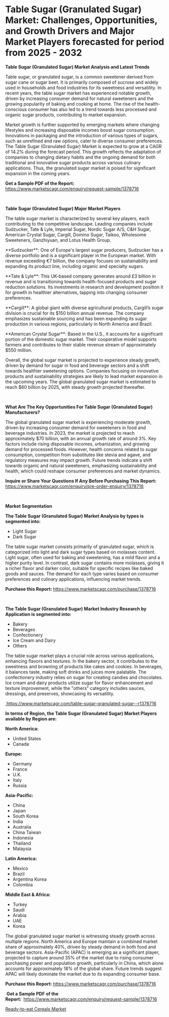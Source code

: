 <p><h1>Table Sugar (Granulated Sugar) Market: Challenges, Opportunities, and Growth Drivers and Major Market Players forecasted for period from 2025 - 2032</h1></p><p><strong>Table Sugar (Granulated Sugar) Market Analysis and Latest Trends</strong></p>
<p><p>Table sugar, or granulated sugar, is a common sweetener derived from sugar cane or sugar beet. It is primarily composed of sucrose and widely used in households and food industries for its sweetness and versatility. In recent years, the table sugar market has experienced notable growth, driven by increasing consumer demand for natural sweeteners and the growing popularity of baking and cooking at home. The rise of the health-conscious consumer has also led to a trend towards less processed and organic sugar products, contributing to market expansion.</p><p>Market growth is further supported by emerging markets where changing lifestyles and increasing disposable incomes boost sugar consumption. Innovations in packaging and the introduction of various types of sugars, such as unrefined and raw options, cater to diverse consumer preferences. The Table Sugar (Granulated Sugar) Market is expected to grow at a CAGR of 14.2% during the forecast period. This growth reflects the adaptation of companies to changing dietary habits and the ongoing demand for both traditional and innovative sugar products across various culinary applications. Thus, the granulated sugar market is poised for significant expansion in the coming years.</p></p>
<p><strong>Get a Sample PDF of the Report:&nbsp;</strong> <a href="https://www.marketscagr.com/enquiry/request-sample/1378716?utm_campaign=3195&utm_medium=2&utm_source=Github&utm_content=ia&utm_term=07042025&utm_id=table-sugar-granulated-sugar">https://www.marketscagr.com/enquiry/request-sample/1378716</a></p>
<p>&nbsp;</p>
<p><strong>Table Sugar (Granulated Sugar) Major Market Players</strong></p>
<p><p>The table sugar market is characterized by several key players, each contributing to the competitive landscape. Leading companies include Sudzucker, Tate & Lyle, Imperial Sugar, Nordic Sugar A/S, C&H Sugar, American Crystal Sugar, Cargill, Domino Sugar, Taikoo, Wholesome Sweeteners, Ganzhiyuan, and Lotus Health Group.</p><p>**Sudzucker**: One of Europe's largest sugar producers, Sudzucker has a diverse portfolio and is a significant player in the European market. With revenue exceeding €7 billion, the company focuses on sustainability and expanding its product line, including organic and specialty sugars.</p><p>**Tate & Lyle**: This UK-based company generates around £3 billion in revenue and is transitioning towards health-focused products and sugar reduction solutions. Its investments in research and development position it for growth in healthier alternatives, tapping into changing consumer preferences.</p><p>**Cargill**: A global giant with diverse agricultural products, Cargill’s sugar division is crucial for its $150 billion annual revenue. The company emphasizes sustainable sourcing and has been expanding its sugar production in various regions, particularly in North America and Brazil.</p><p>**American Crystal Sugar**: Based in the U.S., it accounts for a significant portion of the domestic sugar market. Their cooperative model supports farmers and contributes to their stable revenue stream of approximately $550 million.</p><p>Overall, the global sugar market is projected to experience steady growth, driven by demand for sugar in food and beverage sectors and a shift towards healthier sweetening options. Companies focusing on innovative products and sustainability strategies are likely to lead market expansion in the upcoming years. The global granulated sugar market is estimated to reach $60 billion by 2025, with steady growth projected thereafter.</p></p>
<p>&nbsp;</p>
<p><strong>What Are The Key Opportunities For Table Sugar (Granulated Sugar) Manufacturers?</strong></p>
<p><p>The global granulated sugar market is experiencing moderate growth, driven by increasing consumer demand for sweeteners in food and beverage industries. In 2023, the market is projected to reach approximately $70 billion, with an annual growth rate of around 3%. Key factors include rising disposable incomes, urbanization, and growing demand for processed foods. However, health concerns related to sugar consumption, competition from substitutes like stevia and agave, and regulatory measures may impact growth. Future trends indicate a shift towards organic and natural sweeteners, emphasizing sustainability and health, which could reshape consumer preferences and market dynamics.</p></p>
<p><strong>Inquire or Share Your Questions If Any Before Purchasing This Report:</strong> <a href="https://www.marketscagr.com/enquiry/pre-order-enquiry/1378716?utm_campaign=3195&utm_medium=2&utm_source=Github&utm_content=ia&utm_term=07042025&utm_id=table-sugar-granulated-sugar">https://www.marketscagr.com/enquiry/pre-order-enquiry/1378716</a></p>
<p>&nbsp;</p>
<p><strong>Market Segmentation</strong></p>
<p><strong>The Table Sugar (Granulated Sugar) Market Analysis by types is segmented into:</strong></p>
<p><ul><li>Light Sugar</li><li>Dark Sugar</li></ul></p>
<p><p>The table sugar market consists primarily of granulated sugar, which is categorized into light and dark sugar types based on molasses content. Light sugar, often used for baking and sweetening, has a mild flavor and a higher purity level. In contrast, dark sugar contains more molasses, giving it a richer flavor and darker color, suitable for specific recipes like baked goods and sauces. The demand for each type varies based on consumer preferences and culinary applications, influencing market trends.</p></p>
<p><strong>Purchase this Report:&nbsp;</strong><a href="https://www.marketscagr.com/purchase/1378716?utm_campaign=3195&utm_medium=2&utm_source=Github&utm_content=ia&utm_term=07042025&utm_id=table-sugar-granulated-sugar">https://www.marketscagr.com/purchase/1378716</a></p>
<p>&nbsp;</p>
<p><strong>The Table Sugar (Granulated Sugar) Market Industry Research by Application is segmented into:</strong></p>
<p><ul><li>Bakery</li><li>Beverages</li><li>Confectionery</li><li>Ice Cream and Dairy</li><li>Others</li></ul></p>
<p><p>The table sugar market plays a crucial role across various applications, enhancing flavors and textures. In the bakery sector, it contributes to the sweetness and browning of products like cakes and cookies. In beverages, it balances taste, making soft drinks and juices more palatable. The confectionery industry relies on sugar for creating candies and chocolates. Ice cream and dairy products utilize sugar for flavor enhancement and texture improvement, while the "others" category includes sauces, dressings, and preserves, showcasing its versatility.</p></p>
<p><a href="https://www.marketscagr.com/table-sugar-granulated-sugar--r1378716?utm_campaign=3195&utm_medium=2&utm_source=Github&utm_content=ia&utm_term=07042025&utm_id=table-sugar-granulated-sugar">&nbsp;https://www.marketscagr.com/table-sugar-granulated-sugar--r1378716</a></p>
<p><strong>In terms of Region, the Table Sugar (Granulated Sugar) Market Players available by Region are:</strong></p>
<p>
    <p> <strong> North America: </strong>
        <ul>
            <li>United States</li>
            <li>Canada</li>
        </ul>
        </p> 
    <p> <strong> Europe: </strong>
        <ul>
            <li>Germany</li>
            <li>France</li>
            <li>U.K.</li>
            <li>Italy</li>
            <li>Russia</li>
        </ul>
        </p> 
    <p> <strong> Asia-Pacific: </strong>
        <ul>
            <li>China</li>
            <li>Japan</li>
            <li>South Korea</li>
            <li>India</li>
            <li>Australia</li>
            <li>China Taiwan</li>
            <li>Indonesia</li>
            <li>Thailand</li>
            <li>Malaysia</li>
        </ul>
        </p> 
    <p> <strong> Latin America: </strong>
        <ul>
            <li>Mexico</li>
            <li>Brazil</li>
            <li>Argentina Korea</li>
            <li>Colombia</li>
        </ul>
        </p> 
    <p> <strong> Middle East & Africa: </strong>
        <ul>
            <li>Turkey</li>
            <li>Saudi</li>
            <li>Arabia</li>
            <li>UAE</li>
            <li>Korea</li>
        </ul>
    </p>
    </p>
<p><p>The global granulated sugar market is witnessing steady growth across multiple regions. North America and Europe maintain a combined market share of approximately 40%, driven by steady demand in both food and beverage sectors. Asia-Pacific (APAC) is emerging as a significant player, projected to capture around 35% of the market due to rising consumer purchasing power and population growth, particularly in China, which alone accounts for approximately 18% of the global share. Future trends suggest APAC will likely dominate the market due to its expanding consumer base.</p></p>
<p><strong>Purchase this Report: </strong><a href="https://www.marketscagr.com/purchase/1378716?utm_campaign=3195&utm_medium=2&utm_source=Github&utm_content=ia&utm_term=07042025&utm_id=table-sugar-granulated-sugar">https://www.marketscagr.com/purchase/1378716</a></p>
<p>&nbsp;<strong>Get a Sample PDF of the Report:&nbsp;&nbsp;</strong><a href="https://www.marketscagr.com/enquiry/request-sample/1378716?utm_campaign=3195&utm_medium=2&utm_source=Github&utm_content=ia&utm_term=07042025&utm_id=table-sugar-granulated-sugar">https://www.marketscagr.com/enquiry/request-sample/1378716</a></p>
<p><strong></strong></p>
<p><p><a href="https://github.com/tanckfelli84/Market-Research-Report-List-1/blob/main/ready-to-eat-cereals-market.md?utm_campaign=3195&utm_medium=2&utm_source=Github&utm_content=ia&utm_term=07042025&utm_id=table-sugar-granulated-sugar">Ready-to-eat Cereals Market</a></p></p>